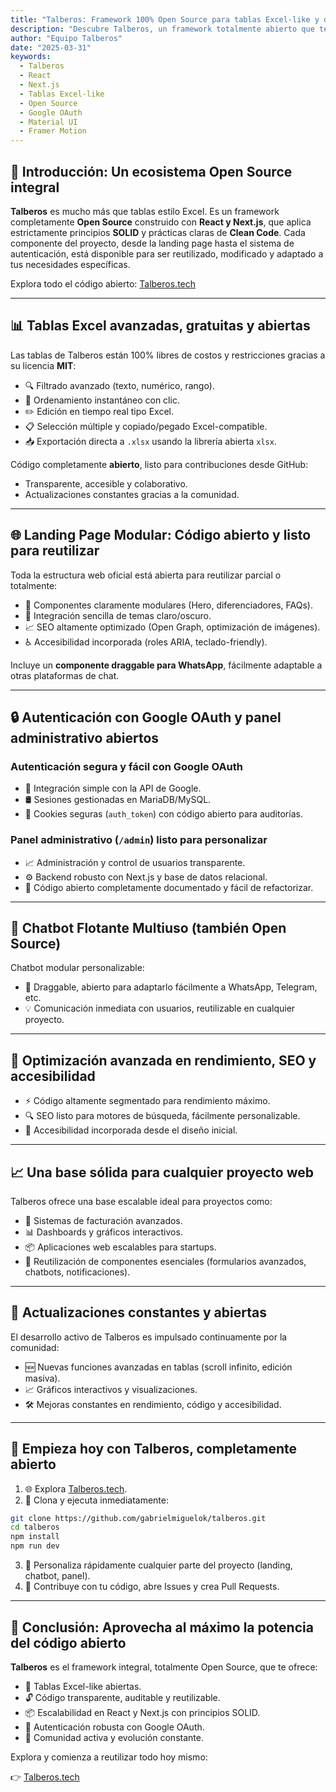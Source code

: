 ```yaml
---
title: "Talberos: Framework 100% Open Source para tablas Excel-like y desarrollo escalable con React y Next.js"
description: "Descubre Talberos, un framework totalmente abierto que te ofrece desde tablas Excel avanzadas hasta autenticación segura con Google OAuth, paneles administrativos y una landing reutilizable, todo construido en React y Next.js."
author: "Equipo Talberos"
date: "2025-03-31"
keywords:
  - Talberos
  - React
  - Next.js
  - Tablas Excel-like
  - Open Source
  - Google OAuth
  - Material UI
  - Framer Motion
---
```


## 🚀 Introducción: Un ecosistema Open Source integral

**Talberos** es mucho más que tablas estilo Excel. Es un framework completamente **Open Source** construido con **React y Next.js**, que aplica estrictamente principios **SOLID** y prácticas claras de **Clean Code**. Cada componente del proyecto, desde la landing page hasta el sistema de autenticación, está disponible para ser reutilizado, modificado y adaptado a tus necesidades específicas.

Explora todo el código abierto: [Talberos.tech](https://talberos.tech/)

---

## 📊 Tablas Excel avanzadas, gratuitas y abiertas

Las tablas de Talberos están 100% libres de costos y restricciones gracias a su licencia **MIT**:

- 🔍 Filtrado avanzado (texto, numérico, rango).
- 📌 Ordenamiento instantáneo con clic.
- ✏️ Edición en tiempo real tipo Excel.
- 📋 Selección múltiple y copiado/pegado Excel-compatible.
- 📥 Exportación directa a `.xlsx` usando la librería abierta `xlsx`.

Código completamente **abierto**, listo para contribuciones desde GitHub:
- Transparente, accesible y colaborativo.
- Actualizaciones constantes gracias a la comunidad.

---

## 🌐 Landing Page Modular: Código abierto y listo para reutilizar

Toda la estructura web oficial está abierta para reutilizar parcial o totalmente:

- 🧩 Componentes claramente modulares (Hero, diferenciadores, FAQs).
- 🌙 Integración sencilla de temas claro/oscuro.
- 📈 SEO altamente optimizado (Open Graph, optimización de imágenes).
- ♿ Accesibilidad incorporada (roles ARIA, teclado-friendly).

Incluye un **componente draggable para WhatsApp**, fácilmente adaptable a otras plataformas de chat.

---

## 🔒 Autenticación con Google OAuth y panel administrativo abiertos

### Autenticación segura y fácil con Google OAuth
- 🔑 Integración simple con la API de Google.
- 🛢️ Sesiones gestionadas en MariaDB/MySQL.
- 🍪 Cookies seguras (`auth_token`) con código abierto para auditorías.

### Panel administrativo (`/admin`) listo para personalizar
- 📈 Administración y control de usuarios transparente.
- ⚙️ Backend robusto con Next.js y base de datos relacional.
- 🔧 Código abierto completamente documentado y fácil de refactorizar.

---

## 💬 Chatbot Flotante Multiuso (también Open Source)

Chatbot modular personalizable:

- 🔄 Draggable, abierto para adaptarlo fácilmente a WhatsApp, Telegram, etc.
- 💡 Comunicación inmediata con usuarios, reutilizable en cualquier proyecto.

---

## 🚦 Optimización avanzada en rendimiento, SEO y accesibilidad

- ⚡ Código altamente segmentado para rendimiento máximo.
- 🔍 SEO listo para motores de búsqueda, fácilmente personalizable.
- 🎯 Accesibilidad incorporada desde el diseño inicial.

---

## 📈 Una base sólida para cualquier proyecto web

Talberos ofrece una base escalable ideal para proyectos como:

- 🚀 Sistemas de facturación avanzados.
- 📊 Dashboards y gráficos interactivos.
- 📦 Aplicaciones web escalables para startups.
- 🧩 Reutilización de componentes esenciales (formularios avanzados, chatbots, notificaciones).

---

## 🔄 Actualizaciones constantes y abiertas

El desarrollo activo de Talberos es impulsado continuamente por la comunidad:

- 🆕 Nuevas funciones avanzadas en tablas (scroll infinito, edición masiva).
- 📈 Gráficos interactivos y visualizaciones.
- 🛠️ Mejoras constantes en rendimiento, código y accesibilidad.

---

## 🚩 Empieza hoy con Talberos, completamente abierto

1. 🌐 Explora [Talberos.tech](https://talberos.tech/).
2. 🚀 Clona y ejecuta inmediatamente:

```bash
git clone https://github.com/gabrielmiguelok/talberos.git
cd talberos
npm install
npm run dev
```

3. 🎨 Personaliza rápidamente cualquier parte del proyecto (landing, chatbot, panel).
4. 🤝 Contribuye con tu código, abre Issues y crea Pull Requests.

---

## 🎯 Conclusión: Aprovecha al máximo la potencia del código abierto

**Talberos** es el framework integral, totalmente Open Source, que te ofrece:

- 📌 Tablas Excel-like abiertas.
- 🔓 Código transparente, auditable y reutilizable.
- 📦 Escalabilidad en React y Next.js con principios SOLID.
- 🔑 Autenticación robusta con Google OAuth.
- 🚀 Comunidad activa y evolución constante.

Explora y comienza a reutilizar todo hoy mismo:

👉 [Talberos.tech](https://talberos.tech/)

